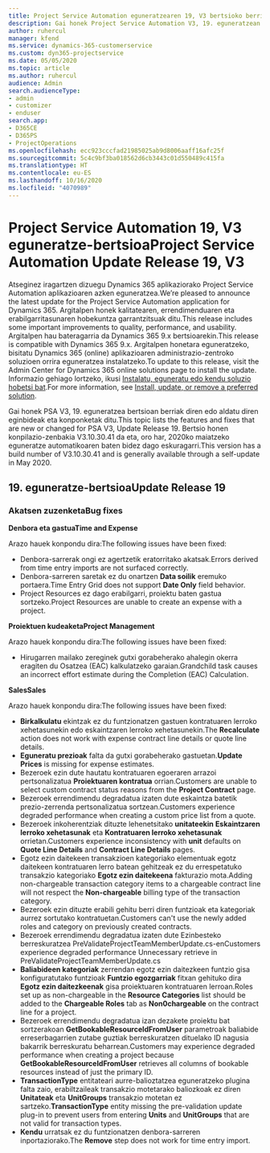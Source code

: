 ```yaml
---
title: Project Service Automation eguneratzearen 19, V3 bertsioko berrikuntzak edo aldaketak
description: Gai honek Project Service Automation V3, 19. eguneratzean erabilgarri dauden eginbideak eta konponketak ditu.
author: ruhercul
manager: kfend
ms.service: dynamics-365-customerservice
ms.custom: dyn365-projectservice
ms.date: 05/05/2020
ms.topic: article
ms.author: ruhercul
audience: Admin
search.audienceType:
- admin
- customizer
- enduser
search.app:
- D365CE
- D365PS
- ProjectOperations
ms.openlocfilehash: ecc923cccfad21985025ab9d8006aaff16afc25f
ms.sourcegitcommit: 5c4c9bf3ba018562d6cb3443c01d550489c415fa
ms.translationtype: HT
ms.contentlocale: eu-ES
ms.lasthandoff: 10/16/2020
ms.locfileid: "4070989"
---
```

# <a name="project-service-automation-update-release-19-v3"></a><span data-ttu-id="b7c58-103">Project Service Automation 19, V3 eguneratze-bertsioa</span><span class="sxs-lookup"><span data-stu-id="b7c58-103">Project Service Automation Update Release 19, V3</span></span>

<span data-ttu-id="b7c58-104">Atseginez iragartzen dizuegu Dynamics 365 aplikaziorako Project Service Automation aplikazioaren azken eguneratzea.</span><span class="sxs-lookup"><span data-stu-id="b7c58-104">We’re pleased to announce the latest update for the Project Service Automation application for Dynamics 365.</span></span> <span data-ttu-id="b7c58-105">Argitalpen honek kalitatearen, errendimenduaren eta erabilgarritasunaren hobekuntza garrantzitsuak ditu.</span><span class="sxs-lookup"><span data-stu-id="b7c58-105">This release includes some important improvements to quality, performance, and usability.</span></span> <span data-ttu-id="b7c58-106">Argitalpen hau bateragarria da Dynamics 365 9.x bertsioarekin.</span><span class="sxs-lookup"><span data-stu-id="b7c58-106">This release is compatible with Dynamics 365 9.x.</span></span> <span data-ttu-id="b7c58-107">Argitalpen honetara eguneratzeko, bisitatu Dynamics 365 (online) aplikazioaren administrazio-zentroko soluzioen orrira eguneratzea instalatzeko.</span><span class="sxs-lookup"><span data-stu-id="b7c58-107">To update to this release, visit the Admin Center for Dynamics 365 online solutions page to install the update.</span></span> <span data-ttu-id="b7c58-108">Informazio gehiago lortzeko, ikusi [Instalatu, eguneratu edo kendu soluzio hobetsi bat](https://docs.microsoft.com/power-platform/admin/install-remove-preferred-solution).</span><span class="sxs-lookup"><span data-stu-id="b7c58-108">For more information, see [Install, update, or remove a preferred solution](https://docs.microsoft.com/power-platform/admin/install-remove-preferred-solution).</span></span>

<span data-ttu-id="b7c58-109">Gai honek PSA V3, 19. eguneratzea bertsioan berriak diren edo aldatu diren eginbideak eta konponketak ditu.</span><span class="sxs-lookup"><span data-stu-id="b7c58-109">This topic lists the features and fixes that are new or changed for PSA V3, Update Release 19.</span></span> <span data-ttu-id="b7c58-110">Bertsio honen konpilazio-zenbakia V3.10.30.41 da eta, oro har, 2020ko maiatzeko eguneratze automatikoaren baten bidez dago eskuragarri.</span><span class="sxs-lookup"><span data-stu-id="b7c58-110">This version has a build number of V3.10.30.41 and is generally available through a self-update in May 2020.</span></span>

## <a name="update-release-19"></a><span data-ttu-id="b7c58-111">19. eguneratze-bertsioa</span><span class="sxs-lookup"><span data-stu-id="b7c58-111">Update Release 19</span></span>

### <a name="bug-fixes"></a><span data-ttu-id="b7c58-112">Akatsen zuzenketa</span><span class="sxs-lookup"><span data-stu-id="b7c58-112">Bug fixes</span></span>

<span data-ttu-id="b7c58-113">**Denbora eta gastua**</span><span class="sxs-lookup"><span data-stu-id="b7c58-113">**Time and Expense**</span></span>

<span data-ttu-id="b7c58-114">Arazo hauek konpondu dira:</span><span class="sxs-lookup"><span data-stu-id="b7c58-114">The following issues have been fixed:</span></span> 

- <span data-ttu-id="b7c58-115">Denbora-sarrerak ongi ez agertzetik eratorritako akatsak.</span><span class="sxs-lookup"><span data-stu-id="b7c58-115">Errors derived from time entry imports are not surfaced correctly.</span></span>
- <span data-ttu-id="b7c58-116">Denbora-sarreren saretak ez du onartzen **Data soilik** eremuko portaera.</span><span class="sxs-lookup"><span data-stu-id="b7c58-116">Time Entry Grid does not support **Date Only** field behavior.</span></span>
- <span data-ttu-id="b7c58-117">Project Resources ez dago erabilgarri, proiektu baten gastua sortzeko.</span><span class="sxs-lookup"><span data-stu-id="b7c58-117">Project Resources are unable to create an expense with a project.</span></span>

<span data-ttu-id="b7c58-118">**Proiektuen kudeaketa**</span><span class="sxs-lookup"><span data-stu-id="b7c58-118">**Project Management**</span></span>

<span data-ttu-id="b7c58-119">Arazo hauek konpondu dira:</span><span class="sxs-lookup"><span data-stu-id="b7c58-119">The following issues have been fixed:</span></span> 

-  <span data-ttu-id="b7c58-120">Hirugarren mailako zereginek gutxi gorabeherako ahalegin okerra eragiten du Osatzea (EAC) kalkulatzeko garaian.</span><span class="sxs-lookup"><span data-stu-id="b7c58-120">Grandchild task causes an incorrect effort estimate during the Completion (EAC) Calculation.</span></span>

<span data-ttu-id="b7c58-121">**Sales**</span><span class="sxs-lookup"><span data-stu-id="b7c58-121">**Sales**</span></span>

<span data-ttu-id="b7c58-122">Arazo hauek konpondu dira:</span><span class="sxs-lookup"><span data-stu-id="b7c58-122">The following issues have been fixed:</span></span> 

- <span data-ttu-id="b7c58-123">**Birkalkulatu** ekintzak ez du funtzionatzen gastuen kontratuaren lerroko xehetasunekin edo eskaintzaren lerroko xehetasunekin.</span><span class="sxs-lookup"><span data-stu-id="b7c58-123">The **Recalculate** action does not work with expense contract line details or quote line details.</span></span>
- <span data-ttu-id="b7c58-124">**Eguneratu prezioak** falta da gutxi gorabeherako gastuetan.</span><span class="sxs-lookup"><span data-stu-id="b7c58-124">**Update Prices** is missing for expense estimates.</span></span>
-  <span data-ttu-id="b7c58-125">Bezeroek ezin dute hautatu kontratuaren egoeraren arrazoi pertsonalizatua **Proiektuaren kontratua** orrian.</span><span class="sxs-lookup"><span data-stu-id="b7c58-125">Customers are unable to select custom contract status reasons from the **Project Contract** page.</span></span>
- <span data-ttu-id="b7c58-126">Bezeroek errendimendu degradatua izaten dute eskaintza batetik prezio-zerrenda pertsonalizatua sortzean.</span><span class="sxs-lookup"><span data-stu-id="b7c58-126">Customers experience degraded performance when creating a custom price list from a quote.</span></span>
- <span data-ttu-id="b7c58-127">Bezeroek inkoherentziak dituzte lehenetsitako **unitateekin** **Eskaintzaren lerroko xehetasunak** eta **Kontratuaren lerroko xehetasunak** orrietan.</span><span class="sxs-lookup"><span data-stu-id="b7c58-127">Customers experience inconsistency with **unit** defaults on **Quote Line Details** and **Contract Line Details** pages.</span></span>
- <span data-ttu-id="b7c58-128">Egotz ezin daitekeen transakzioen kategoriako elementuak egotz daitekeen kontratuaren lerro batean gehitzeak ez du errespetatuko transakzio kategoriako **Egotz ezin daitekeena** fakturazio mota.</span><span class="sxs-lookup"><span data-stu-id="b7c58-128">Adding non-chargeable transaction category items to a chargeable contract line will not respect the **Non-chargeable** billing type of the transaction category.</span></span>
- <span data-ttu-id="b7c58-129">Bezeroek ezin dituzte erabili gehitu berri diren funtzioak eta kategoriak aurrez sortutako kontratuetan.</span><span class="sxs-lookup"><span data-stu-id="b7c58-129">Customers can't use the newly added roles and category on previously created contracts.</span></span>
- <span data-ttu-id="b7c58-130">Bezeroek errendimendu degradatua izaten dute Ezinbesteko berreskuratzea PreValidateProjectTeamMemberUpdate.cs-en</span><span class="sxs-lookup"><span data-stu-id="b7c58-130">Customers experience degraded performance Unnecessary retrieve in PreValidateProjectTeamMemberUpdate.cs</span></span>
- <span data-ttu-id="b7c58-131">**Baliabideen kategoriak** zerrendan egotz ezin daitezkeen funtzio gisa konfiguratutako funtzioak **Funtzio egozgarriak** fitxan gehituko dira **Egotz ezin daitezkeenak** gisa proiektuaren kontratuaren lerroan.</span><span class="sxs-lookup"><span data-stu-id="b7c58-131">Roles set up as non-chargeable in the **Resource Categories** list should be added to the **Chargeable Roles** tab as **Non0chargeable** on the contract line for a project.</span></span>
- <span data-ttu-id="b7c58-132">Bezeroek errendimendu degradatua izan dezakete proiektu bat sortzerakoan **GetBookableResourceIdFromUser** parametroak baliabide erreserbagarrien zutabe guztiak berreskuratzen dituelako ID nagusia bakarrik berreskuratu beharrean.</span><span class="sxs-lookup"><span data-stu-id="b7c58-132">Customers may experience degraded performance when creating a project because **GetBookableResourceIdFromUser** retrieves all columns of bookable resources instead of just the primary ID.</span></span>
- <span data-ttu-id="b7c58-133">**TransactionType** entitateari aurre-balioztatzea eguneratzeko plugina falta zaio, erabiltzaileak transakzio motetarako baliozkoak ez diren **Unitateak** eta **UnitGroups** transakzio motetan ez sartzeko.</span><span class="sxs-lookup"><span data-stu-id="b7c58-133">**TransactionType** entity missing the pre-validation update plug-in to prevent users from entering **Units** and **UnitGroups** that are not valid for transaction types.</span></span>
- <span data-ttu-id="b7c58-134">**Kendu** urratsak ez du funtzionatzen denbora-sarreren inportaziorako.</span><span class="sxs-lookup"><span data-stu-id="b7c58-134">The **Remove** step does not work for time entry import.</span></span>
